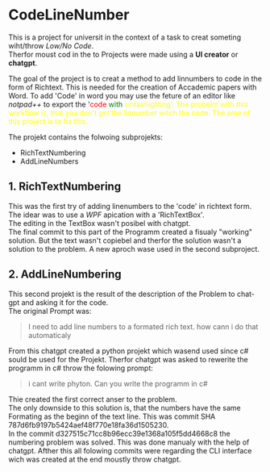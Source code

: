 # CodeLineNumber
This is a project for universit in the context of a task to creat someting wiht/throw *Low/No Code*.  
Therfor moust cod in the to Projects were made using a **UI creator** or **chatgpt**.  

The goal of the project is to creat a method to add linnumbers to code in the form of Richtext.
This is needed for the creation of Accademic papers with Word. 
To add 'Code' in word you may use the feture of an editor like *notpad++* to export the '<span style="color:red">code</span><span style="color:green"> with</span><span style="color:yellow"> sintaxhigliting<span>'. 
The probelm with this workflow is, that you don't get the linnumber witch the code. 
The ame of this project is to fix this.  
  
The projekt contains the folwoing subprojekts:
* RichTextNumbering
* AddLineNumbers

## 1. RichTextNumbering
This was the first try of adding linenumbers to the 'code' in richtext form. The idear was to use a *WPF* apication with a 'RichTextBox'.  
The editing in the TextBox wasn't posibel with chatgpt.  
The final commit to this part of the Programm created a fisualy "working" solution. But the text wasn't copiebel and therfor the solution wasn't a solution to the problem. A new aproch wase used in the second subproject.  

## 2. AddLineNumbering
This second projekt is the result of the description of the Problem to chat-gpt and asking it for the code.  
The original Prompt was:  
> I need to add line numbers to a formated rich text. how cann i do that automaticaly  

From this chatgpt created a python projekt which wasend used since c# sould be used for the Projekt. 
Therfor chatgpt was asked to rewerite the programm in c# throw the folowing prompt:  
> i cant write phyton. Can you write the programm in c#  

Thie created the first correct anser to the problem.  
The only downside to this solution is, that the numbers have the same Formating as the beginn of the text line. This was commit SHA 787d6fb9197b5424aef48f770e18fa36d1505230.  
In the commit d327515c71cc8b96ecc39e1368a105f5dd4668c8 the numbering problem was solved. This was done manualy with the help of chatgpt. Afther this all folowing commits were regarding the CLI interface wich was created at the end moustly throw chatgpt.  
